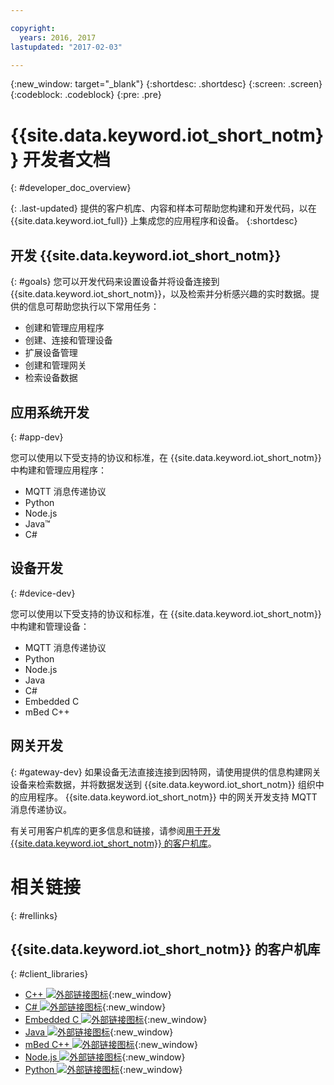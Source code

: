 ```yaml
---

copyright:
  years: 2016, 2017
lastupdated: "2017-02-03"

---
```


{:new_window: target="_blank"}
{:shortdesc: .shortdesc}
{:screen: .screen}
{:codeblock: .codeblock}
{:pre: .pre}

# {{site.data.keyword.iot_short_notm}} 开发者文档
{: #developer_doc_overview}

{: .last-updated}
提供的客户机库、内容和样本可帮助您构建和开发代码，以在 {{site.data.keyword.iot_full}} 上集成您的应用程序和设备。
{:shortdesc}


## 开发 {{site.data.keyword.iot_short_notm}}
{: #goals}
您可以开发代码来设置设备并将设备连接到 {{site.data.keyword.iot_short_notm}}，以及检索并分析感兴趣的实时数据。提供的信息可帮助您执行以下常用任务：

-  创建和管理应用程序
-  创建、连接和管理设备
-  扩展设备管理
-  创建和管理网关
-  检索设备数据


## 应用系统开发
{: #app-dev}

您可以使用以下受支持的协议和标准，在 {{site.data.keyword.iot_short_notm}} 中构建和管理应用程序：

- MQTT 消息传递协议
- Python
- Node.js
- Java™
- C#

## 设备开发
{: #device-dev}

您可以使用以下受支持的协议和标准，在 {{site.data.keyword.iot_short_notm}} 中构建和管理设备：

- MQTT 消息传递协议
- Python
- Node.js
- Java
- C#
- Embedded C
- mBed C++

## 网关开发
{: #gateway-dev}
如果设备无法直接连接到因特网，请使用提供的信息构建网关设备来检索数据，并将数据发送到 {{site.data.keyword.iot_short_notm}} 组织中的应用程序。
{{site.data.keyword.iot_short_notm}} 中的网关开发支持 MQTT 消息传递协议。

有关可用客户机库的更多信息和链接，请参阅[用于开发 {{site.data.keyword.iot_short_notm}} 的客户机库](iot_platform_client_lib.html)。

# 相关链接
{: #rellinks}

## {{site.data.keyword.iot_short_notm}} 的客户机库
{: #client_libraries}

* [C++ ![外部链接图标](../../icons/launch-glyph.svg)](https://github.com/ibm-watson-iot/iot-cpp){:new_window}
* [C# ![外部链接图标](../../icons/launch-glyph.svg)](https://github.com/ibm-watson-iot/iot-csharp){:new_window}
* [Embedded C ![外部链接图标](../../icons/launch-glyph.svg)](https://github.com/ibm-watson-iot/iot-embeddedc){:new_window}
* [Java ![外部链接图标](../../icons/launch-glyph.svg)](https://github.com/ibm-watson-iot/iot-java){:new_window}
* [mBed C++ ![外部链接图标](../../icons/launch-glyph.svg)](https://developer.mbed.org/teams/IBM_IoT/code/IBMIoTF/){:new_window}
* [Node.js ![外部链接图标](../../icons/launch-glyph.svg)](https://github.com/ibm-watson-iot/iot-nodejs){:new_window}
* [Python ![外部链接图标](../../icons/launch-glyph.svg)](https://github.com/ibm-watson-iot/iot-python){:new_window}
